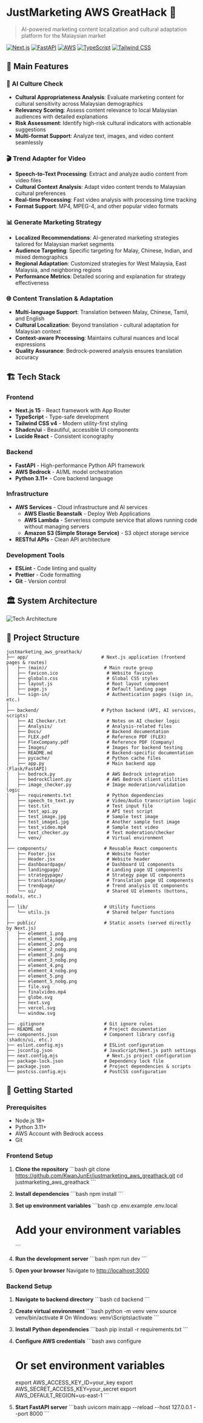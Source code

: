 # JustMarketing AWS GreatHack 🚀

> AI-powered marketing content localization and cultural adaptation platform for the Malaysian market

[![Next.js](https://img.shields.io/badge/Next.js-15-black)](https://nextjs.org/)
[![FastAPI](https://img.shields.io/badge/FastAPI-0.104-009688)](https://fastapi.tiangolo.com/)
[![AWS](https://img.shields.io/badge/AWS-Bedrock-FF9900)](https://aws.amazon.com/bedrock/)
[![TypeScript](https://img.shields.io/badge/TypeScript-5.0-blue)](https://www.typescriptlang.org/)
[![Tailwind CSS](https://img.shields.io/badge/Tailwind-4.0-38B2AC)](https://tailwindcss.com/)

## 🌟 Main Features

### 🎯 AI Culture Check
- **Cultural Appropriateness Analysis**: Evaluate marketing content for cultural sensitivity across Malaysian demographics
- **Relevancy Scoring**: Assess content relevance to local Malaysian audiences with detailed explanations
- **Risk Assessment**: Identify high-risk cultural indicators with actionable suggestions
- **Multi-format Support**: Analyze text, images, and video content seamlessly

### 🎬 Trend Adapter for Video
- **Speech-to-Text Processing**: Extract and analyze audio content from video files
- **Cultural Context Analysis**: Adapt video content trends to Malaysian cultural preferences
- **Real-time Processing**: Fast video analysis with processing time tracking
- **Format Support**: MP4, MPEG-4, and other popular video formats

### 📊 Generate Marketing Strategy
- **Localized Recommendations**: AI-generated marketing strategies tailored for Malaysian market segments
- **Audience Targeting**: Specific targeting for Malay, Chinese, Indian, and mixed demographics
- **Regional Adaptation**: Customized strategies for West Malaysia, East Malaysia, and neighboring regions
- **Performance Metrics**: Detailed scoring and explanation for strategy effectiveness

### 🌐 Content Translation & Adaptation
- **Multi-language Support**: Translation between Malay, Chinese, Tamil, and English
- **Cultural Localization**: Beyond translation - cultural adaptation for Malaysian context
- **Context-aware Processing**: Maintains cultural nuances and local expressions
- **Quality Assurance**: Bedrock-powered analysis ensures translation accuracy

## 🏗️ Tech Stack

### Frontend
- **Next.js 15** - React framework with App Router
- **TypeScript** - Type-safe development
- **Tailwind CSS v4** - Modern utility-first styling
- **Shadcn/ui** - Beautiful, accessible UI components
- **Lucide React** - Consistent iconography

### Backend
- **FastAPI** - High-performance Python API framework
- **AWS Bedrock** - AI/ML model orchestration
- **Python 3.11+** - Core backend language

### Infrastructure
- **AWS Services** - Cloud infrastructure and AI services
   - **AWS Elastic Beanstalk** - Deploy Web Applications
   - **AWS Lambda** - Serverless compute service that allows running code without managing servers
   - **Amazon S3 (Simple Storage Service)** - S3 object storage service
- **RESTful APIs** - Clean API architecture

### Development Tools
- **ESLint** - Code linting and quality
- **Prettier** - Code formatting
- **Git** - Version control

## 🏛️ System Architecture

![Tech Architecture](/Architecture.jpg)


## 📁 Project Structure

```
justmarketing_aws_greathack/
├── app/                           # Next.js application (frontend pages & routes)            
│   ├── (main)/                     # Main route group                                        
│   ├── favicon.ico                  # Website favicon                                        
│   ├── globals.css                  # Global CSS styles                                      
│   ├── layout.js                    # Root layout component                                  
│   ├── page.js                      # Default landing page                                   
│   └── sign-in/                     # Authentication pages (sign in, etc.)                   
│
├── backend/                       # Python backend (API, AI services, scripts)              
│   ├── AI Checker.txt               # Notes on AI checker logic                              
│   ├── Analysis/                    # Analysis-related files                                 
│   ├── Docs/                        # Backend documentation                                 
│   ├── FLEX.pdf                     # Reference PDF (FLEX)                                   
│   ├── FlexCompany.pdf              # Reference PDF (Company)                                
│   ├── Images/                      # Images for backend testing                            
│   ├── README.md                    # Backend-specific documentation                        
│   ├── pycache/                     # Python cache files                                    
│   ├── app.py                       # Main backend app (Flask/FastAPI)                      
│   ├── bedrock.py                   # AWS Bedrock integration                               
│   ├── bedrockClient.py             # AWS Bedrock client utilities                          
│   ├── image_checker.py             # Image moderation/validation logic                     
│   ├── requirements.txt             # Python dependencies                                   
│   ├── speech_to_text.py            # Video/Audio transcription logic                       
│   ├── test.txt                     # Test input file                                       
│   ├── test_api.py                  # API test script                                       
│   ├── test_image.jpg               # Sample test image                                     
│   ├── test_image1.jpg              # Another sample test image                             
│   ├── test_video.mp4               # Sample test video                                     
│   ├── text_checker.py              # Text moderation/checker                               
│   └── venv/                        # Virtual environment                                   
│
├── components/                     # Reusable React components                             
│   ├── Footer.jsx                   # Website footer                                        
│   ├── Header.jsx                   # Website header                                        
│   ├── dashboardpage/               # Dashboard UI components                               
│   ├── landingpage/                 # Landing page UI components                            
│   ├── strategypage/                # Strategy page UI components                           
│   ├── translatepage/               # Translation page UI components                        
│   ├── trendpage/                   # Trend analysis UI components                          
│   └── ui/                          # Shared UI elements (buttons, modals, etc.)            
│
├── lib/                            # Utility functions                                     
│   └── utils.js                     # Shared helper functions                               
│
├── public/                         # Static assets (served directly by Next.js)            
│   ├── element_1.png                                                                        
│   ├── element_1_nobg.png                                                                    
│   ├── element_2.png                                                                        
│   ├── element_2_nobg.png                                                                    
│   ├── element_3.png                                                                        
│   ├── element_3_nobg.png                                                                    
│   ├── element_4.png                                                                        
│   ├── element_4_nobg.png                                                                    
│   ├── element_5.png                                                                        
│   ├── element_5_nobg.png                                                                    
│   ├── file.svg                                                                             
│   ├── finalvideo.mp4                                                                       
│   ├── globe.svg                                                                            
│   ├── next.svg                                                                             
│   ├── vercel.svg                                                                           
│   └── window.svg                                                                           
│
├── .gitignore                      # Git ignore rules                                      
├── README.md                       # Project documentation                                 
├── components.json                 # Component library config (shadcn/ui, etc.)            
├── eslint.config.mjs               # ESLint configuration                                  
├── jsconfig.json                   # JavaScript/Next.js path settings                      
├── next.config.mjs                  # Next.js project configuration                         
├── package-lock.json               # Dependency lock file                                  
├── package.json                    # Project dependencies & scripts                        
└── postcss.config.mjs              # PostCSS configuration                                 

```

## 🚀 Getting Started

### Prerequisites
- Node.js 18+ 
- Python 3.11+
- AWS Account with Bedrock access
- Git

### Frontend Setup

1. **Clone the repository**
   \`\`\`bash
   git clone https://github.com/KwanJunEr/justmarketing_aws_greathack.git
   cd justmarketing_aws_greathack
   \`\`\`

2. **Install dependencies**
   \`\`\`bash
   npm install
   \`\`\`

3. **Set up environment variables**
   \`\`\`bash
   cp .env.example .env.local
   # Add your environment variables
   \`\`\`

4. **Run the development server**
   \`\`\`bash
   npm run dev
   \`\`\`

5. **Open your browser**
   Navigate to [http://localhost:3000](http://localhost:3000)

### Backend Setup

1. **Navigate to backend directory**
   \`\`\`bash
   cd backend
   \`\`\`

2. **Create virtual environment**
   \`\`\`bash
   python -m venv venv
   source venv/bin/activate  # On Windows: venv\Scripts\activate
   \`\`\`

3. **Install Python dependencies**
   \`\`\`bash
   pip install -r requirements.txt
   \`\`\`

4. **Configure AWS credentials**
   \`\`\`bash
   aws configure
   # Or set environment variables
   export AWS_ACCESS_KEY_ID=your_key
   export AWS_SECRET_ACCESS_KEY=your_secret
   export AWS_DEFAULT_REGION=us-east-1
   \`\`\`

5. **Start FastAPI server**
   \`\`\`bash
   uvicorn main:app --reload --host 127.0.0.1 --port 8000
   \`\`\`


